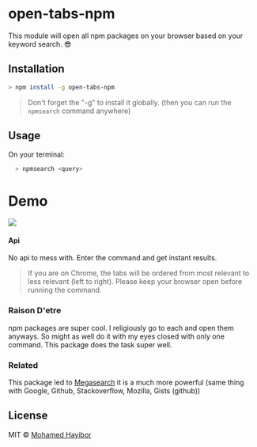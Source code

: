 # open-tabs-npm

This module will open all npm packages on your browser based on your keyword search. :sunglasses:

## Installation
```sh
> npm install -g open-tabs-npm
```

> Don't forget the "-g" to install it globally. (then you can run the `npmsearch` command anywhere)

## Usage

On your terminal:
```sh
  > npmsearch <query>
```
# Demo

![](http://g.recordit.co/qqGp5TohHA.gif)

#### Api

No api to mess with. Enter the command and get instant results.

> If you are on Chrome, the tabs will be ordered from most relevant to less relevant (left to right). Please keep your browser open before running the command.

### Raison D'etre
npm packages are super cool. I religiously go to each and open them anyways. So might as well do it with my eyes closed with only one command. This package does the task super well.

### Related
This package led to [Megasearch](https://github.com/mohamedhayibor/megasearch) it is a much more powerful (same thing with Google, Github, Stackoverflow, Mozilla, Gists (github))

## License
MIT © [Mohamed Hayibor](http://github.com/mohamedhayibor)
